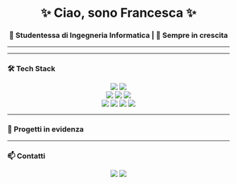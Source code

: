<!-- Banner o frase iniziale -->
<h1 align="center">✨ Ciao, sono Francesca ✨</h1>
<h3 align="center">💾 Studentessa di Ingegneria Informatica | 🌱 Sempre in crescita</h3>

---  
---

### 🛠️ Tech Stack

<p align="center">
  
  <img src="https://img.shields.io/badge/Java-red?logo=openjdk&logoColor=white" />
  <img src="https://img.shields.io/badge/SQL-336791?logo=postgresql&logoColor=white" />

  <!-- Web -->
  <br/>
  <img src="https://img.shields.io/badge/HTML5-E34F26?logo=html5&logoColor=white" />
  <img src="https://img.shields.io/badge/CSS3-1572B6?logo=css3&logoColor=white" />
  <img src="https://img.shields.io/badge/JavaScript-F7DF1E?logo=javascript&logoColor=black" />

  <!-- Tools -->
  <br/>
  <img src="https://img.shields.io/badge/Git-F05032?logo=git&logoColor=white" />
  <img src="https://img.shields.io/badge/GitHub-181717?logo=github&logoColor=white" />
  <img src="https://img.shields.io/badge/Linux-FCC624?logo=linux&logoColor=black" />
  <img src="https://img.shields.io/badge/Docker-2496ED?logo=docker&logoColor=white" />
</p>

---

### 📂 Progetti in evidenza


---

### 📫 Contatti
<p align="center">
  <a href="https://www.linkedin.com/in/www.linkedin.com/in/francesca-augello-7698bb258/"><img src="https://img.shields.io/badge/LinkedIn-blue?logo=linkedin&logoColor=white" /></a>
  <a href="mailto:francescaugello6@gmail.com"><img src="https://img.shields.io/badge/Email-D14836?logo=gmail&logoColor=white" /></a>
</p>
